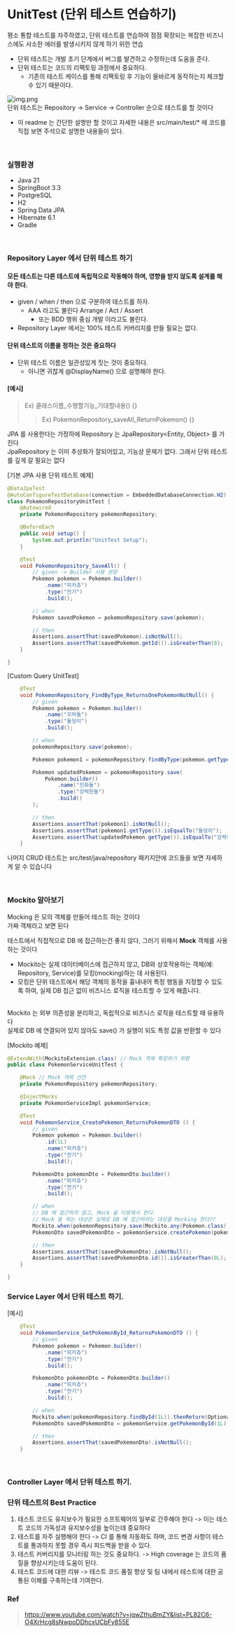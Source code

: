 # UnitTest (단위 테스트 연습하기)
평소 통합 테스트를 자주하였고, 단위 테스트를 연습하여 점점 확장되는 복잡한 비즈니스에도 사소한 에러를 발생시키지 않게 하기 위한 연습 <br>
- 단위 테스트는 개발 초기 단계에서 버그를 발견하고 수정하는데 도움을 준다.
- 단위 테스트는 코드의 리팩토링 과정에서 중요하다.
  - 기존의 테스트 케이스를 통해 리팩토링 후 기능이 올바르게 동작하는지 체크할 수 있기 때문이다.

![img.png](img.png) <br>
단위 테스트는 Repository -> Service -> Controller 순으로 테스트를 할 것이다 <br>

* 이 readme 는 간단한 설명만 할 것이고 자세한 내용은 src/main/test/* 에 코드를 직접 보면 주석으로 설명한 내용들이 있다.

<br>

### 실행환경
- Java 21
- SpringBoot 3.3
- PostgreSQL
- H2
- Spring Data JPA
- Hibernate 6.1
- Gradle

<br>

### Repository Layer 에서 단위 테스트 하기
#### 모든 테스트는 다른 테스트에 독립적으로 작동해야 하며, 영향을 받지 않도록 설계를 해야 한다.

* given / when / then 으로 구분하여 테스트를 하자.
  * AAA 라고도 불린다 Arrange / Act / Assert
    * 또는 BDD 행위 중심 개발 이라고도 불린다.
* Repository Layer 에서는 100% 테스트 커버리지를 만들 필요는 없다.

#### 단위 테스트의 이름을 정하는 것은 중요하다
- 단위 테스트 이름은 일관성있게 짓는 것이 중요하다.
  - 아니면 귀찮게 @DisplayName() 으로 설명해야 한다.

#### [예시]
> Ex) 클래스이름_수행할기능_기대할내용() {} 
> > Ex) PokemonRepository_saveAll_ReturnPokemon() {}


JPA 를 사용한다는 가정하에 Repository 는 JpaRepository<Entity, Object> 를 가진다 <br>
JpaRepository 는 이미 추상화가 잘되어있고, 기능상 문제가 없다. 그래서 단위 테스트를 깊게 갈 필요는 없다

[기본 JPA 사용 단위 테스트 예제]
```java
@DataJpaTest
@AutoConfigureTestDatabase(connection = EmbeddedDatabaseConnection.H2) // h2 DB 사용하기 위함
class PokemonRepositoryUnitTest {
	@Autowired
	private PokemonRepository pokemonRepository;

	@BeforeEach
	public void setup() {
		System.out.println("UnitTest Setup");
	}

	@Test
	void PokemonRepository_SaveAll() {
	    // given -> Builder 사용 권장
		Pokemon pokemon = Pokemon.builder()
			.name("피카츄")
			.type("전기")
			.build();

	    // when
		Pokemon savedPokemon = pokemonRepository.save(pokemon);

		// then
		Assertions.assertThat(savedPokemon).isNotNull();
		Assertions.assertThat(savedPokemon.getId()).isGreaterThan(0);
	}

}
```

[Custom Query UnitTest]
```java
	@Test
	void PokemonRepository_FindByType_ReturnsOnePokemonNutNull() {
	    // given
		Pokemon pokemon = Pokemon.builder()
			.name("꼬마돌")
			.type("돌덩이")
			.build();

	    // when
		pokemonRepository.save(pokemon);

		Pokemon pokemon1 = pokemonRepository.findByType(pokemon.getType()).get();

		Pokemon updatedPokemon = pokemonRepository.save(
			Pokemon.builder()
				.name("진화돌")
				.type("강력한돌")
				.build()
		);

	    // then
		Assertions.assertThat(pokemon1).isNotNull();
		Assertions.assertThat(pokemon1.getType()).isEqualTo("돌덩이");
		Assertions.assertThat(updatedPokemon.getType()).isEqualTo("강력한돌");
	}
```

나머지 CRUD 테스트는 src/test/java/repository 패키지안에 코드들을 보면 자세하게 알 수 있습니다 <br>

<br>

### Mockito 알아보기
Mocking 은 모의 객체를 만들어 테스트 하는 것이다 <br>
가짜 객체라고 보면 된다 <br>

테스트에서 직접적으로 DB 에 접근하는건 좋지 않다, 그러기 위해서 **Mock** 객체를 사용하는 것이다 <br>

- Mockito는 실제 데이터베이스에 접근하지 않고, DB와 상호작용하는 객체(예: Repository, Service)를 모킹(mocking)하는 데 사용된다. 
- 모킹은 단위 테스트에서 해당 객체의 동작을 흉내내어 특정 행동을 지정할 수 있도록 하여, 실제 DB 접근 없이 비즈니스 로직을 테스트할 수 있게 해줍니다.

<br>
Mockito 는 외부 의존성을 분리하고, 독립적으로 비즈니스 로직을 테스트할 때 유용하다 <br>
실제로 DB 에 연결되어 있지 않아도 save() 가 실행이 되도 특정 값을 반환할 수 있다 <br>


[Mockito 예제]
```java
@ExtendWith(MockitoExtension.class) // Mock 객체 확장하기 위함
public class PokemonServiceUnitTest {

	@Mock // Mock 객체 선언
	private PokemonRepository pokemonRepository;

	@InjectMocks
	private PokemonServiceImpl pokemonService;

	@Test
	void PokemonService_CreatePokemon_ReturnsPokemonDTO () {
		// given
		Pokemon pokemon = Pokemon.builder()
			.id(1L)
			.name("피카츄")
			.type("전기")
			.build();

		PokemonDto pokemonDto = PokemonDto.builder()
			.name("피카츄")
			.type("전기")
			.build();

		// when
		// DB 에 접근하지 않고, Mock 을 이용해서 한다.
		// Mock 을 하는 대상은 실제로 DB 에 접근하려는 대상을 Mocking 한다??
		Mockito.when(pokemonRepository.save(Mockito.any(Pokemon.class))).thenReturn(pokemon);
		PokemonDto savedPokemonDto = pokemonService.createPokemon(pokemonDto);

		// then
		Assertions.assertThat(savedPokemonDto).isNotNull();
		Assertions.assertThat(savedPokemonDto.id()).isGreaterThan(0L);
	}

}
```

### Service Layer 에서 단위 테스트 하기.
[예시]
```java
	@Test
	void PokemonService_GetPokemonById_ReturnsPokemonDTO () {
		// given
		Pokemon pokemon = Pokemon.builder()
			.name("피카츄")
			.type("전기")
			.build();

		PokemonDto pokemonDto = PokemonDto.builder()
			.name("피카츄")
			.type("전기")
			.build();

		// when
		Mockito.when(pokemonRepository.findById(1L)).thenReturn(Optional.ofNullable(pokemon));
		PokemonDto savedPokemonDto = pokemonService.getPokemonById(1L);

		// then
		Assertions.assertThat(savedPokemonDto).isNotNull();
	}
```


<br>

### Controller Layer 에서 단위 테스트 하기.







### 단위 테스트의 Best Practice
1) 테스트 코드도 유지보수가 필요한 소프트웨어의 일부로 간주해야 한다 -> 이는 테스트 코드의 가독성과 유지보수성을 높이는데 중요하다
2) 테스트를 자주 실행해야 한다 -> CI 를 통해 자동화도 하며, 코드 변경 사항이 테스트를 통과하지 못할 경우 즉시 피드백을 받을 수 있다.
3) 테스트 커버리지를 모니터링 하는 것도 중요하다. -> High coverage 는 코드의 품질을 향상시키는데 도움이 된다.
4) 테스트 코드에 대한 리뷰 -> 테스트 코드 품질 향상 및 팀 내에서 테스트에 대한 공통된 이해를 구축하는데 기여한다.


### Ref
> https://www.youtube.com/watch?v=jqwZthuBmZY&list=PL82C6-O4XrHcg8sNwpoDDhcxUCbFy855E